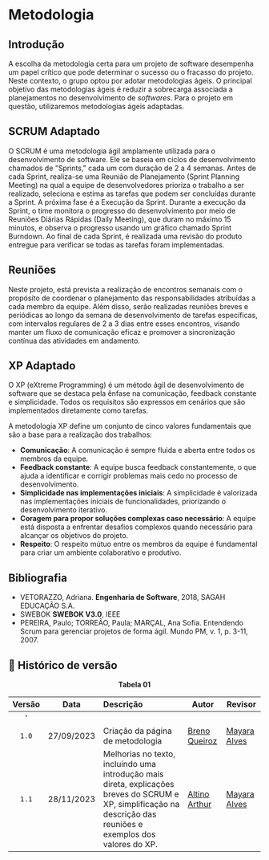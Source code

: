 # Metodologia

## Introdução

A escolha da metodologia certa para um projeto de software desempenha um papel crítico que pode determinar o sucesso ou o fracasso do projeto. Neste contexto, o grupo optou por adotar metodologias ágeis. O principal objetivo das metodologias ágeis é reduzir a sobrecarga associada a planejamentos no desenvolvimento de *softwares*. Para o projeto em questão, utilizaremos metodologias ágeis adaptadas.

## SCRUM Adaptado

O SCRUM é uma metodologia ágil amplamente utilizada para o desenvolvimento de software. Ele se baseia em ciclos de desenvolvimento chamados de "Sprints," cada um com duração de 2 a 4 semanas. Antes de cada Sprint, realiza-se uma Reunião de Planejamento (Sprint Planning Meeting) na qual a equipe de desenvolvedores prioriza o trabalho a ser realizado, seleciona e estima as tarefas que podem ser concluídas durante a Sprint. A próxima fase é a Execução da Sprint. Durante a execução da Sprint, o time monitora o progresso do desenvolvimento por meio de Reuniões Diárias Rápidas (Daily Meeting), que duram no máximo 15 minutos, e observa o progresso usando um gráfico chamado Sprint Burndown. Ao final de cada Sprint, é realizada uma revisão do produto entregue para verificar se todas as tarefas foram implementadas.

## Reuniões 

Neste projeto, está prevista a realização de encontros semanais com o propósito de coordenar o planejamento das responsabilidades atribuídas a cada membro da equipe. Além disso, serão realizadas reuniões breves e periódicas ao longo da semana de desenvolvimento de tarefas específicas, com intervalos regulares de 2 a 3 dias entre esses encontros, visando manter um fluxo de comunicação eficaz e promover a sincronização contínua das atividades em andamento.

## XP Adaptado

O XP (eXtreme Programming) é um método ágil de desenvolvimento de software que se destaca pela ênfase na comunicação, feedback constante e simplicidade. Todos os requisitos são expressos em cenários que são implementados diretamente como tarefas.

A metodologia XP define um conjunto de cinco valores fundamentais que são a base para a realização dos trabalhos:

- **Comunicação**: A comunicação é sempre fluida e aberta entre todos os membros da equipe.
- **Feedback constante**: A equipe busca feedback constantemente, o que ajuda a identificar e corrigir problemas mais cedo no processo de desenvolvimento.
- **Simplicidade nas implementações iniciais**: A simplicidade é valorizada nas implementações iniciais de funcionalidades, priorizando o desenvolvimento iterativo.
- **Coragem para propor soluções complexas caso necessário**: A equipe está disposta a enfrentar desafios complexos quando necessário para alcançar os objetivos do projeto.
- **Respeito**: O respeito mútuo entre os membros da equipe é fundamental para criar um ambiente colaborativo e produtivo.

## Bibliografia
- VETORAZZO, Adriana. **Engenharia de Software**, 2018, SAGAH EDUCAÇÂO S.A.
- SWEBOK **SWEBOK V3.0**, IEEE
- PEREIRA, Paulo; TORREÃO, Paula; MARÇAL, Ana Sofia. Entendendo Scrum para gerenciar projetos de forma ágil. Mundo PM, v. 1, p. 3-11, 2007.

## 📑 Histórico de versão

<p align="center"><b>Tabela 01</b></p>

| Versão| Data      | Descrição | Autor | Revisor       |
| :-:   | :-----:       | :------       | -------    | -------            |
| '
|`1.0`   |27/09/2023 |   Criação da página de metodologia   |  [Breno Queiroz](https://github.com/brenob6)| [Mayara Alves](https://github.com/Mayara-tech) |
|`1.1`   |28/11/2023 |   Melhorias no texto, incluindo uma introdução mais direta, explicações breves do SCRUM e XP, simplificação na descrição das reuniões e exemplos dos valores do XP.   |  [Altino Arthur](https://github.com/arthurrochamoreira)| [Mayara Alves](https://github.com/Mayara-tech) |
